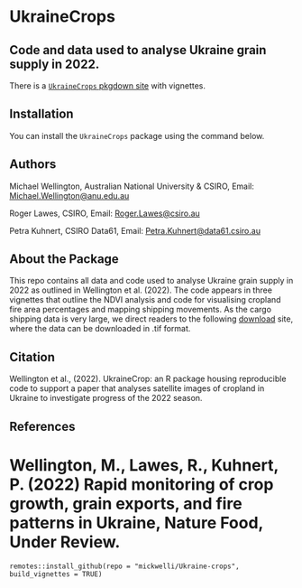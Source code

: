 # UkraineCrops

## Code and data used to analyse Ukraine grain supply in 2022.

There is a [`UkraineCrops` pkgdown
site](https://mickwelli.github.io/Ukraine-crops/) with vignettes.


## Installation

You can install the `UkraineCrops` package using the command below.

## Authors

Michael Wellington, Australian National University & CSIRO, Email:
<Michael.Wellington@anu.edu.au>

Roger Lawes, CSIRO, Email: <Roger.Lawes@csiro.au>

Petra Kuhnert, CSIRO Data61, Email: <Petra.Kuhnert@data61.csiro.au>


## About the Package

This repo contains all data and code used to analyse Ukraine grain supply in 2022 as outlined in Wellington et al. (2022).  The code appears in three vignettes that outline the NDVI analysis and code for visualising cropland fire area percentages and mapping shipping movements. As the cargo shipping data is very large, we direct readers to the following [download](https://www.emodnet-humanactivities.eu/view-data.php) site, where the data can be downloaded in .tif format. 


## Citation

Wellington et al., (2022). UkraineCrop: an R package housing reproducible code to support a paper that analyses satellite images of cropland in Ukraine to investigate progress of the 2022 season. 

   
   
## References

Wellington, M., Lawes, R., Kuhnert, P. (2022) Rapid monitoring of crop growth, grain exports, and fire patterns in Ukraine, Nature Food, Under Review.
=======
    remotes::install_github(repo = "mickwelli/Ukraine-crops", build_vignettes = TRUE)

